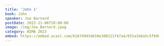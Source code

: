```yaml
---
title: 'John 1'
book: John
speaker: Joe Barnard
postDate: 2022-11-06T10:00:00
image: /img/Joe_Barnard.jpeg
category: NIMA 2023
embed: https://embed.acast.com/616749934b50e300121f47a4/655a1b8a5c5f6900127445ad?theme=light&subscribe=false
---
```

